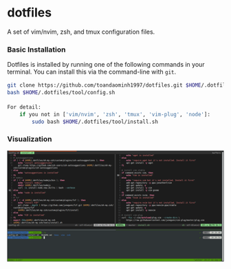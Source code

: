 # dotfiles
A set of vim/nvim, zsh, and tmux configuration files.

### Basic Installation

Dotfiles is installed by running one of the following commands in your terminal. You can install this via the command-line with `git`.
```bash
git clone https://github.com/toandaominh1997/dotfiles.git $HOME/.dotfiles/tool
bash $HOME/.dotfiles/tool/config.sh

For detail:
    if you not in ['vim/nvim', 'zsh', 'tmux', 'vim-plug', 'node']:
        sudo bash $HOME/.dotfiles/tool/install.sh
```
### Visualization


<img src='./docs/demo.png'>
 
